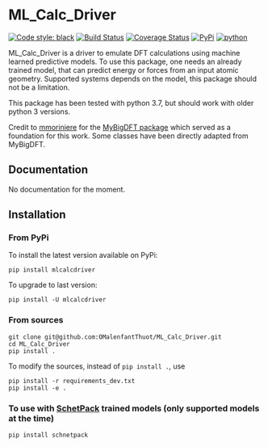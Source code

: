 # ML\_Calc\_Driver

[![Code style: black](https://img.shields.io/badge/code%20style-black-000000.svg)](https://github.com/python/black)
[![Build Status](https://travis-ci.org/OMalenfantThuot/ML_Calc_Driver.svg?branch=master)](https://travis-ci.org/OMalenfantThuot/ML_Calc_Driver)
[![Coverage Status](https://coveralls.io/repos/github/OMalenfantThuot/ML_Calc_Driver/badge.svg)](https://coveralls.io/github/OMalenfantThuot/ML_Calc_Driver)
[![PyPi](https://img.shields.io/pypi/v/mlcalcdriver.svg)](https://pypi.org/project/mlcalcdriver/)
[![python](https://img.shields.io/pypi/pyversions/mlcalcdriver.svg)](https://www.python.org/downloads/)

ML\_Calc\_Driver is a driver to emulate DFT calculations using machine learned predictive models.
To use this package, one needs an already trained model, that can predict energy or forces from an input atomic geometry.
Supported systems depends on the model, this package should not be a limitation.

This package has been tested with python 3.7, but should work with older python 3 versions.

Credit to [mmoriniere](https://gitlab.com/mmoriniere) for the [MyBigDFT package](https://gitlab.com/mmoriniere/MyBigDFT)
which served as a foundation for this work. Some classes have been directly adapted from MyBigDFT.

## Documentation

No documentation for the moment.

## Installation

### From PyPi

To install the latest version available on PyPi:

`pip install mlcalcdriver`

To upgrade to last version:

`pip install -U mlcalcdriver`

### From sources

```
git clone git@github.com:OMalenfantThuot/ML_Calc_Driver.git
cd ML_Calc_Driver
pip install .
```

To modify the sources, instead of `pip install .`, use

```
pip install -r requirements_dev.txt
pip install -e .
```

### To use with [SchetPack](https://github.com/atomistic-machine-learning/schnetpack) trained models (only supported models at the time)

`pip install schnetpack`
